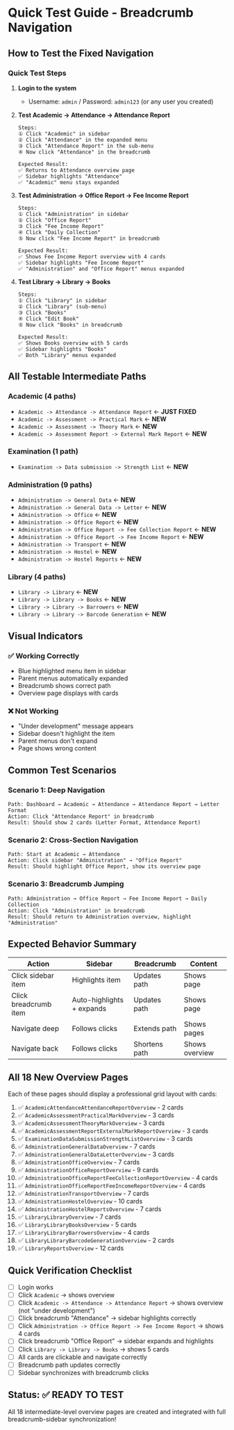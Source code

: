 # Quick Test Guide - Breadcrumb Navigation

## How to Test the Fixed Navigation

### Quick Test Steps

1. **Login to the system**
   - Username: `admin` / Password: `admin123` (or any user you created)

2. **Test Academic -> Attendance -> Attendance Report**
   ```
   Steps:
   ① Click "Academic" in sidebar
   ② Click "Attendance" in the expanded menu
   ③ Click "Attendance Report" in the sub-menu
   ④ Now click "Attendance" in the breadcrumb
   
   Expected Result:
   ✅ Returns to Attendance overview page
   ✅ Sidebar highlights "Attendance" 
   ✅ "Academic" menu stays expanded
   ```

3. **Test Administration -> Office Report -> Fee Income Report**
   ```
   Steps:
   ① Click "Administration" in sidebar
   ② Click "Office Report"
   ③ Click "Fee Income Report"
   ④ Click "Daily Collection"
   ⑤ Now click "Fee Income Report" in breadcrumb
   
   Expected Result:
   ✅ Shows Fee Income Report overview with 4 cards
   ✅ Sidebar highlights "Fee Income Report"
   ✅ "Administration" and "Office Report" menus expanded
   ```

4. **Test Library -> Library -> Books**
   ```
   Steps:
   ① Click "Library" in sidebar
   ② Click "Library" (sub-menu)
   ③ Click "Books"
   ④ Click "Edit Book"
   ⑤ Now click "Books" in breadcrumb
   
   Expected Result:
   ✅ Shows Books overview with 5 cards
   ✅ Sidebar highlights "Books"
   ✅ Both "Library" menus expanded
   ```

## All Testable Intermediate Paths

### Academic (4 paths)
- `Academic -> Attendance -> Attendance Report` ← **JUST FIXED**
- `Academic -> Assessment -> Practical Mark` ← **NEW**
- `Academic -> Assessment -> Theory Mark` ← **NEW**
- `Academic -> Assessment Report -> External Mark Report` ← **NEW**

### Examination (1 path)
- `Examination -> Data submission -> Strength List` ← **NEW**

### Administration (9 paths)
- `Administration -> General Data` ← **NEW**
- `Administration -> General Data -> Letter` ← **NEW**
- `Administration -> Office` ← **NEW**
- `Administration -> Office Report` ← **NEW**
- `Administration -> Office Report -> Fee Collection Report` ← **NEW**
- `Administration -> Office Report -> Fee Income Report` ← **NEW**
- `Administration -> Transport` ← **NEW**
- `Administration -> Hostel` ← **NEW**
- `Administration -> Hostel Reports` ← **NEW**

### Library (4 paths)
- `Library -> Library` ← **NEW**
- `Library -> Library -> Books` ← **NEW**
- `Library -> Library -> Barrowers` ← **NEW**
- `Library -> Library -> Barcode Generation` ← **NEW**

## Visual Indicators

### ✅ Working Correctly
- Blue highlighted menu item in sidebar
- Parent menus automatically expanded
- Breadcrumb shows correct path
- Overview page displays with cards

### ❌ Not Working
- "Under development" message appears
- Sidebar doesn't highlight the item
- Parent menus don't expand
- Page shows wrong content

## Common Test Scenarios

### Scenario 1: Deep Navigation
```
Path: Dashboard → Academic → Attendance → Attendance Report → Letter Format
Action: Click "Attendance Report" in breadcrumb
Result: Should show 2 cards (Letter Format, Attendance Report)
```

### Scenario 2: Cross-Section Navigation
```
Path: Start at Academic → Attendance
Action: Click sidebar "Administration" → "Office Report"
Result: Should highlight Office Report, show its overview page
```

### Scenario 3: Breadcrumb Jumping
```
Path: Administration → Office Report → Fee Income Report → Daily Collection
Action: Click "Administration" in breadcrumb
Result: Should return to Administration overview, highlight "Administration"
```

## Expected Behavior Summary

| Action | Sidebar | Breadcrumb | Content |
|--------|---------|------------|---------|
| Click sidebar item | Highlights item | Updates path | Shows page |
| Click breadcrumb item | Auto-highlights + expands | Updates path | Shows page |
| Navigate deep | Follows clicks | Extends path | Shows pages |
| Navigate back | Follows clicks | Shortens path | Shows overview |

## All 18 New Overview Pages

Each of these pages should display a professional grid layout with cards:

1. ✅ `AcademicAttendanceAttendanceReportOverview` - 2 cards
2. ✅ `AcademicAssessmentPracticalMarkOverview` - 3 cards
3. ✅ `AcademicAssessmentTheoryMarkOverview` - 3 cards
4. ✅ `AcademicAssessmentReportExternalMarkReportOverview` - 3 cards
5. ✅ `ExaminationDataSubmissionStrengthListOverview` - 3 cards
6. ✅ `AdministrationGeneralDataOverview` - 7 cards
7. ✅ `AdministrationGeneralDataLetterOverview` - 3 cards
8. ✅ `AdministrationOfficeOverview` - 7 cards
9. ✅ `AdministrationOfficeReportOverview` - 9 cards
10. ✅ `AdministrationOfficeReportFeeCollectionReportOverview` - 4 cards
11. ✅ `AdministrationOfficeReportFeeIncomeReportOverview` - 4 cards
12. ✅ `AdministrationTransportOverview` - 7 cards
13. ✅ `AdministrationHostelOverview` - 10 cards
14. ✅ `AdministrationHostelReportsOverview` - 7 cards
15. ✅ `LibraryLibraryOverview` - 7 cards
16. ✅ `LibraryLibraryBooksOverview` - 5 cards
17. ✅ `LibraryLibraryBarrowersOverview` - 4 cards
18. ✅ `LibraryLibraryBarcodeGenerationOverview` - 2 cards
19. ✅ `LibraryReportsOverview` - 12 cards

## Quick Verification Checklist

- [ ] Login works
- [ ] Click `Academic` → shows overview
- [ ] Click `Academic -> Attendance -> Attendance Report` → shows overview (not "under development")
- [ ] Click breadcrumb "Attendance" → sidebar highlights correctly
- [ ] Click `Administration -> Office Report -> Fee Income Report` → shows 4 cards
- [ ] Click breadcrumb "Office Report" → sidebar expands and highlights
- [ ] Click `Library -> Library -> Books` → shows 5 cards
- [ ] All cards are clickable and navigate correctly
- [ ] Breadcrumb path updates correctly
- [ ] Sidebar synchronizes with breadcrumb clicks

## Status: ✅ READY TO TEST

All 18 intermediate-level overview pages are created and integrated with full breadcrumb-sidebar synchronization!
